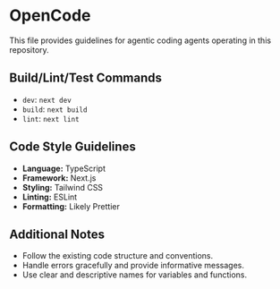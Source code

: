 # OpenCode

This file provides guidelines for agentic coding agents operating in this repository.

## Build/Lint/Test Commands

*   `dev`: `next dev`
*   `build`: `next build`
*   `lint`: `next lint`

## Code Style Guidelines

*   **Language:** TypeScript
*   **Framework:** Next.js
*   **Styling:** Tailwind CSS
*   **Linting:** ESLint
*   **Formatting:** Likely Prettier

## Additional Notes

*   Follow the existing code structure and conventions.
*   Handle errors gracefully and provide informative messages.
*   Use clear and descriptive names for variables and functions.
